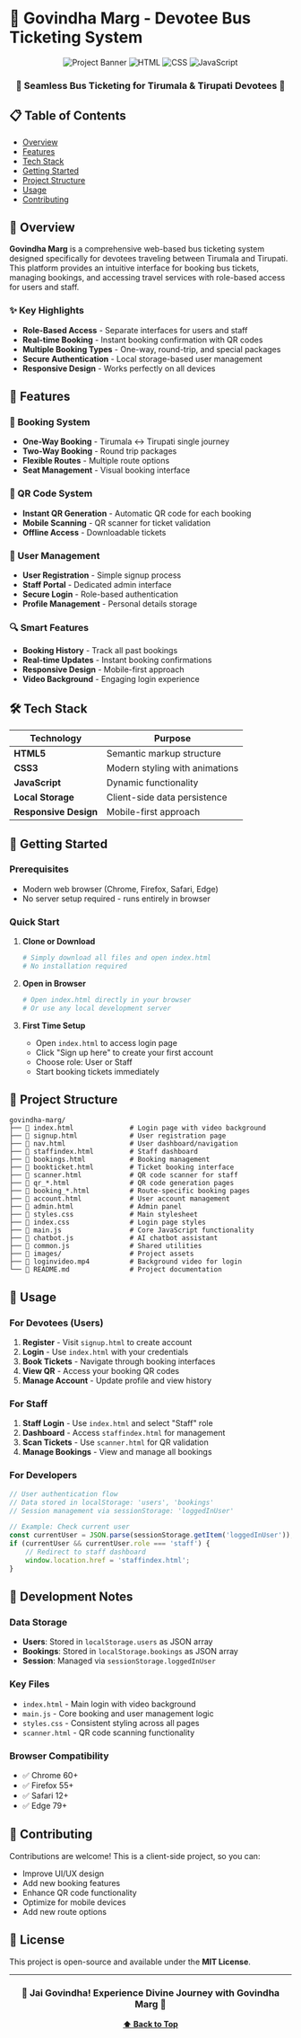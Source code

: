 # 🚌 Govindha Marg - Devotee Bus Ticketing System

<div align="center">

  
![Project Banner](https://img.shields.io/badge/Devotee-Bus%20Ticketing-blue?style=for-the-badge&logo=bus&color=FF6B35)
![HTML](https://img.shields.io/badge/HTML5-E34F26?style=flat-square&logo=html5&logoColor=white)
![CSS](https://img.shields.io/badge/CSS3-1572B6?style=flat-square&logo=css3&logoColor=white)
![JavaScript](https://img.shields.io/badge/JavaScript-F7DF1E?style=flat-square&logo=javascript&logoColor=black)

### 🌟 **Seamless Bus Ticketing for Tirumala & Tirupati Devotees** 🌟


</div>

## 📋 Table of Contents
- [Overview](#overview)
- [Features](#features)
- [Tech Stack](#tech-stack)
- [Getting Started](#getting-started)
- [Project Structure](#project-structure)
- [Usage](#usage)
- [Contributing](#contributing)

## 🎯 Overview

**Govindha Marg** is a comprehensive web-based bus ticketing system designed specifically for devotees traveling between Tirumala and Tirupati. This platform provides an intuitive interface for booking bus tickets, managing bookings, and accessing travel services with role-based access for users and staff.

### ✨ Key Highlights
- **Role-Based Access** - Separate interfaces for users and staff
- **Real-time Booking** - Instant booking confirmation with QR codes
- **Multiple Booking Types** - One-way, round-trip, and special packages
- **Secure Authentication** - Local storage-based user management
- **Responsive Design** - Works perfectly on all devices

## 🚀 Features

### 🎫 Booking System
- **One-Way Booking** - Tirumala ↔ Tirupati single journey
- **Two-Way Booking** - Round trip packages
- **Flexible Routes** - Multiple route options
- **Seat Management** - Visual booking interface

### 📱 QR Code System
- **Instant QR Generation** - Automatic QR code for each booking
- **Mobile Scanning** - QR scanner for ticket validation
- **Offline Access** - Downloadable tickets

### 👥 User Management
- **User Registration** - Simple signup process
- **Staff Portal** - Dedicated admin interface
- **Secure Login** - Role-based authentication
- **Profile Management** - Personal details storage

### 🔍 Smart Features
- **Booking History** - Track all past bookings
- **Real-time Updates** - Instant booking confirmations
- **Responsive Design** - Mobile-first approach
- **Video Background** - Engaging login experience

## 🛠 Tech Stack

| Technology | Purpose |
|------------|---------|
| **HTML5** | Semantic markup structure |
| **CSS3** | Modern styling with animations |
| **JavaScript** | Dynamic functionality |
| **Local Storage** | Client-side data persistence |
| **Responsive Design** | Mobile-first approach |

## 🏁 Getting Started

### Prerequisites
- Modern web browser (Chrome, Firefox, Safari, Edge)
- No server setup required - runs entirely in browser

### Quick Start

1. **Clone or Download**
   ```bash
   # Simply download all files and open index.html
   # No installation required
   ```

2. **Open in Browser**
   ```bash
   # Open index.html directly in your browser
   # Or use any local development server
   ```

3. **First Time Setup**
   - Open `index.html` to access login page
   - Click "Sign up here" to create your first account
   - Choose role: User or Staff
   - Start booking tickets immediately

## 📁 Project Structure

```
govindha-marg/
├── 📄 index.html              # Login page with video background
├── 📄 signup.html             # User registration page
├── 📄 nav.html                # User dashboard/navigation
├── 📄 staffindex.html         # Staff dashboard
├── 📄 bookings.html           # Booking management
├── 📄 bookticket.html         # Ticket booking interface
├── 📄 scanner.html            # QR code scanner for staff
├── 📄 qr_*.html               # QR code generation pages
├── 📄 booking_*.html          # Route-specific booking pages
├── 📄 account.html            # User account management
├── 📄 admin.html              # Admin panel
├── 📄 styles.css              # Main stylesheet
├── 📄 index.css               # Login page styles
├── 📄 main.js                 # Core JavaScript functionality
├── 📄 chatbot.js              # AI chatbot assistant
├── 📄 common.js               # Shared utilities
├── 📁 images/                 # Project assets
├── 📄 loginvideo.mp4          # Background video for login
└── 📄 README.md               # Project documentation
```

## 🎯 Usage

### For Devotees (Users)
1. **Register** - Visit `signup.html` to create account
2. **Login** - Use `index.html` with your credentials
3. **Book Tickets** - Navigate through booking interfaces
4. **View QR** - Access your booking QR codes
5. **Manage Account** - Update profile and view history

### For Staff
1. **Staff Login** - Use `index.html` and select "Staff" role
2. **Dashboard** - Access `staffindex.html` for management
3. **Scan Tickets** - Use `scanner.html` for QR validation
4. **Manage Bookings** - View and manage all bookings

### For Developers
```javascript
// User authentication flow
// Data stored in localStorage: 'users', 'bookings'
// Session management via sessionStorage: 'loggedInUser'

// Example: Check current user
const currentUser = JSON.parse(sessionStorage.getItem('loggedInUser'));
if (currentUser && currentUser.role === 'staff') {
    // Redirect to staff dashboard
    window.location.href = 'staffindex.html';
}
```

## 🔧 Development Notes

### Data Storage
- **Users**: Stored in `localStorage.users` as JSON array
- **Bookings**: Stored in `localStorage.bookings` as JSON array
- **Session**: Managed via `sessionStorage.loggedInUser`

### Key Files
- `index.html` - Main login with video background
- `main.js` - Core booking and user management logic
- `styles.css` - Consistent styling across all pages
- `scanner.html` - QR code scanning functionality

### Browser Compatibility
- ✅ Chrome 60+
- ✅ Firefox 55+
- ✅ Safari 12+
- ✅ Edge 79+

## 🤝 Contributing

Contributions are welcome! This is a client-side project, so you can:
- Improve UI/UX design
- Add new booking features
- Enhance QR code functionality
- Optimize for mobile devices
- Add new route options

## 📄 License

This project is open-source and available under the **MIT License**.

---

<div align="center">

### 🙏 **Jai Govindha! Experience Divine Journey with Govindha Marg** 🙏

**[⬆ Back to Top](#-govindha-marg---devotee-bus-ticketing-system)**

</div>

